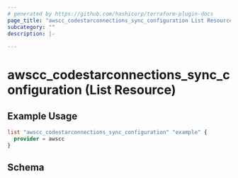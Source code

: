 ```yaml
---
# generated by https://github.com/hashicorp/terraform-plugin-docs
page_title: "awscc_codestarconnections_sync_configuration List Resource - terraform-provider-awscc"
subcategory: ""
description: |-
  
---
```


# awscc_codestarconnections_sync_configuration (List Resource)



## Example Usage

```terraform
list "awscc_codestarconnections_sync_configuration" "example" {
  provider = awscc
}
```

<!-- schema generated by tfplugindocs -->
## Schema
